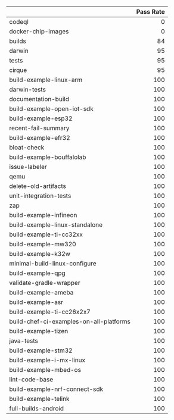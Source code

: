 |                                         |   Pass Rate |
|:----------------------------------------|------------:|
| codeql                                  |           0 |
| docker-chip-images                      |           0 |
| builds                                  |          84 |
| darwin                                  |          95 |
| tests                                   |          95 |
| cirque                                  |          95 |
| build-example-linux-arm                 |         100 |
| darwin-tests                            |         100 |
| documentation-build                     |         100 |
| build-example-open-iot-sdk              |         100 |
| build-example-esp32                     |         100 |
| recent-fail-summary                     |         100 |
| build-example-efr32                     |         100 |
| bloat-check                             |         100 |
| build-example-bouffalolab               |         100 |
| issue-labeler                           |         100 |
| qemu                                    |         100 |
| delete-old-artifacts                    |         100 |
| unit-integration-tests                  |         100 |
| zap                                     |         100 |
| build-example-infineon                  |         100 |
| build-example-linux-standalone          |         100 |
| build-example-ti-cc32xx                 |         100 |
| build-example-mw320                     |         100 |
| build-example-k32w                      |         100 |
| minimal-build-linux-configure           |         100 |
| build-example-qpg                       |         100 |
| validate-gradle-wrapper                 |         100 |
| build-example-ameba                     |         100 |
| build-example-asr                       |         100 |
| build-example-ti-cc26x2x7               |         100 |
| build-chef-ci-examples-on-all-platforms |         100 |
| build-example-tizen                     |         100 |
| java-tests                              |         100 |
| build-example-stm32                     |         100 |
| build-example-i-mx-linux                |         100 |
| build-example-mbed-os                   |         100 |
| lint-code-base                          |         100 |
| build-example-nrf-connect-sdk           |         100 |
| build-example-telink                    |         100 |
| full-builds-android                     |         100 |